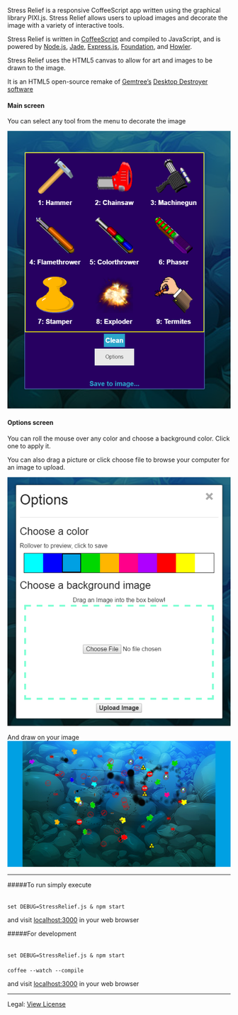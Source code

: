 Stress Relief is a responsive CoffeeScript app written using the graphical library PIXI.js. Stress Relief allows users to upload images and decorate the image with a variety of interactive tools. 

Stress Relief is written in [CoffeeScript](http://coffeescript.org/) and compiled to JavaScript, and is powered by [Node.js](https://nodejs.org/), [Jade](http://jade-lang.com/), [Express.js](http://expressjs.com/), [Foundation](http://foundation.zurb.com/), and [Howler](http://goldfirestudios.com/blog/104/howler.js-Modern-Web-Audio-Javascript-Library).

Stress Relief uses the HTML5 canvas to allow for art and images to be drawn to the image.

It is an HTML5 open-source remake of [Gemtree’s](http://www.gemtree.com/) [Desktop Destroyer software](http://publisher.games.brothersoft.com/gemtree-software-total-download/)

#### Main screen
You can select any tool from the menu to decorate the image

![](./resources/1.PNG)

#### Options screen
You can roll the mouse over any color and choose a background color. Click one to apply it.

You can also drag a picture or click choose file to browse your computer for an image to upload.

![](./resources/2.PNG)

And draw on your image
![](./resources/3.PNG)

---

#####To run simply execute


<code>
set DEBUG=StressRelief.js & npm start
</code>

and visit <a href="http://localhost:3000" target="\_blank">localhost:3000</a> in your web browser

#####For development

<code>
set DEBUG=StressRelief.js & npm start
</code>

<code>
coffee --watch --compile <directory>
</code>

and visit <a href="http://localhost:3000" target="\_blank">localhost:3000</a> in your web browser

---

Legal: [View License](/LICENSE)
